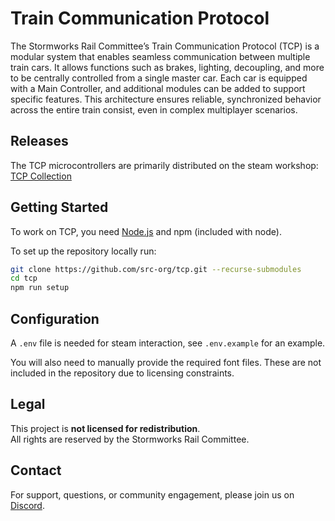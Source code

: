 # Train Communication Protocol

The Stormworks Rail Committee’s Train Communication Protocol (TCP) is a modular system that enables seamless communication between multiple train cars. It allows functions such as brakes, lighting, decoupling, and more to be centrally controlled from a single master car. Each car is equipped with a Main Controller, and additional modules can be added to support specific features. This architecture ensures reliable, synchronized behavior across the entire train consist, even in complex multiplayer scenarios.


## Releases
The TCP microcontrollers are primarily distributed on the steam workshop:
[TCP Collection](https://steamcommunity.com/sharedfiles/filedetails/?id=2126765606)


## Getting Started

To work on TCP, you need [Node.js](https://nodejs.org/) and npm (included with node).

To set up the repository locally run:

```bash
git clone https://github.com/src-org/tcp.git --recurse-submodules
cd tcp
npm run setup
```


## Configuration

A `.env` file is needed for steam interaction, see `.env.example` for an example.

You will also need to manually provide the required font files. These are not included in the repository due to licensing constraints.


## Legal

This project is **not licensed for redistribution**.  
All rights are reserved by the Stormworks Rail Committee.


## Contact

For support, questions, or community engagement, please join us on 
[Discord](https://discord.gg/3Swuqkb8d2).
